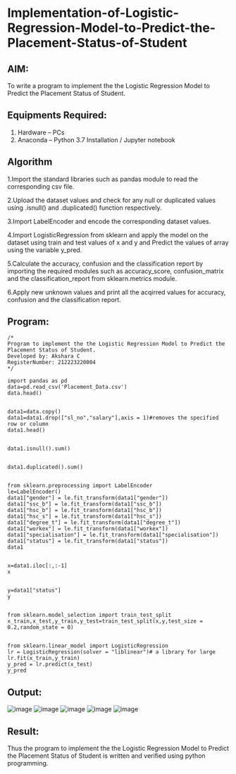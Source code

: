 # Implementation-of-Logistic-Regression-Model-to-Predict-the-Placement-Status-of-Student

## AIM:
To write a program to implement the the Logistic Regression Model to Predict the Placement Status of Student.

## Equipments Required:
1. Hardware – PCs
2. Anaconda – Python 3.7 Installation / Jupyter notebook

## Algorithm
1.Import the standard libraries such as pandas module to read the corresponding csv file.

2.Upload the dataset values and check for any null or duplicated values using .isnull() and .duplicated() function respectively.

3.Import LabelEncoder and encode the corresponding dataset values.

4.Import LogisticRegression from sklearn and apply the model on the dataset using train and test values of x and y and Predict the values of array using the variable y_pred.

5.Calculate the accuracy, confusion and the classification report by importing the required modules such as accuracy_score, confusion_matrix and the classification_report from sklearn.metrics module.

6.Apply new unknown values and print all the acqirred values for accuracy, confusion and the classification report.

## Program:
```
/*
Program to implement the the Logistic Regression Model to Predict the Placement Status of Student.
Developed by: Akshara C
RegisterNumber: 212223220004
*/
```
```
import pandas as pd
data=pd.read_csv('Placement_Data.csv')
data.head()


data1=data.copy()
data1=data1.drop(["sl_no","salary"],axis = 1)#removes the specified row or column
data1.head()


data1.isnull().sum()


data1.duplicated().sum()


from sklearn.preprocessing import LabelEncoder
le=LabelEncoder()
data1["gender"] = le.fit_transform(data1["gender"])
data1["ssc_b"] = le.fit_transform(data1["ssc_b"])
data1["hsc_b"] = le.fit_transform(data1["hsc_b"])
data1["hsc_s"] = le.fit_transform(data1["hsc_s"])
data1["degree_t"] = le.fit_transform(data1["degree_t"])
data1["workex"] = le.fit_transform(data1["workex"])
data1["specialisation"] = le.fit_transform(data1["specialisation"])
data1["status"] = le.fit_transform(data1["status"])
data1


x=data1.iloc[:,:-1]
x


y=data1["status"]
y


from sklearn.model_selection import train_test_split
x_train,x_test,y_train,y_test=train_test_split(x,y,test_size = 0.2,random_state = 0)


from sklearn.linear_model import LogisticRegression
lr = LogisticRegression(solver = "liblinear")# a library for large
lr.fit(x_train,y_train)
y_pred = lr.predict(x_test)
y_pred
```

## Output:

![image](https://github.com/user-attachments/assets/9ccdb7f3-9acb-49bd-9b39-bf6e0fcfcaad)
![image](https://github.com/user-attachments/assets/5791b377-7e5f-47ac-9099-51f6dc23d700)
![image](https://github.com/user-attachments/assets/08f1e1c9-e92e-42f7-b5a0-87c4e1738843)
![image](https://github.com/user-attachments/assets/7f188084-5b2f-4767-85ed-b611e32ccf9b)
![image](https://github.com/user-attachments/assets/c6924923-545e-421e-be7d-df70e85a5b92)


## Result:
Thus the program to implement the the Logistic Regression Model to Predict the Placement Status of Student is written and verified using python programming.
